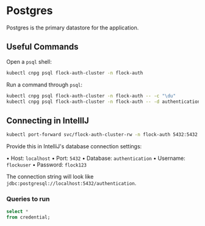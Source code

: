 # Postgres

Postgres is the primary datastore for the application.

## Useful Commands

Open a `psql` shell:

```bash
kubectl cnpg psql flock-auth-cluster -n flock-auth
```

Run a command through `psql`:

```bash
kubectl cnpg psql flock-auth-cluster -n flock-auth -- -c "\du"
kubectl cnpg psql flock-auth-cluster -n flock-auth -- -d authentication -c "\dt"
```

## Connecting in IntellIJ

```bash
kubectl port-forward svc/flock-auth-cluster-rw -n flock-auth 5432:5432
```

Provide this in IntelliJ's database connection settings:

• Host: `localhost` 
• Port: `5432` 
• Database: `authentication`
• Username: `flockuser`
• Password: `flock123`

The connection string will look like `jdbc:postgresql://localhost:5432/authentication`.

### Queries to run

```sql
select *
from credential;
```
